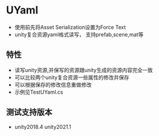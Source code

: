 # UYaml
* 使用前先将Asset Serialization设置为Force Text
* unity复合资源yaml格式读写， 支持prefab,scene,mat等
## 特性
* 读写unity资源,并保写的资源跟unity生成的资源内容完全一致
* 可以比较两个unity复合资源一些属性的修改并保存
* 可以根据保存的修改信息重做修改
* 示例见TestUYaml.cs
## 测试支持版本
* unity2018.4 unity2021.1
